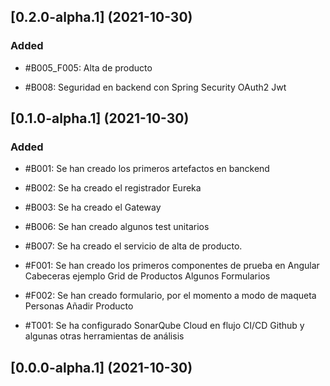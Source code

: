## [0.2.0-alpha.1] (2021-10-30)

### Added

- #B005_F005: Alta de producto

- #B008: Seguridad en backend con Spring Security OAuth2 Jwt

## [0.1.0-alpha.1] (2021-10-30)

### Added

- #B001: Se han creado los primeros artefactos en banckend

- #B002: Se ha creado el registrador Eureka

- #B003: Se ha creado el Gateway

- #B006: Se han creado algunos test unitarios

- #B007: Se ha creado el servicio de alta de producto.

- #F001: Se han creado los primeros componentes de prueba en Angular
  Cabeceras ejemplo
  Grid de Productos
  Algunos Formularios

- #F002: Se han creado formulario, por el momento a modo de maqueta
  Personas
  Añadir Producto

- #T001: Se ha configurado SonarQube Cloud en flujo CI/CD Github y
algunas otras herramientas de análisis

## [0.0.0-alpha.1] (2021-10-30)
